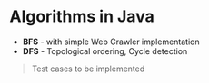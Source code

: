 # Algorithms in Java

* **BFS** - with simple Web Crawler implementation
* **DFS** - Topological ordering, Cycle detection


>Test cases to be implemented